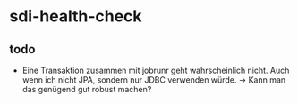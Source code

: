 # sdi-health-check

## todo
- Eine Transaktion zusammen mit jobrunr geht wahrscheinlich nicht. Auch wenn ich nicht JPA, sondern nur JDBC verwenden würde. -> Kann man das genügend gut robust machen?
